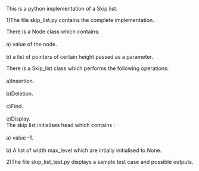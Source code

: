 This is a python implementation of a Skip list.

1)The file skip_list.py contains the complete implementation.  

There is a Node class which contains:  
     <br /> a) value of the node. <br />
    <br /> b) a list of pointers of certain height passed as a parameter. <br />

There is a Skip_list class which performs the following operations:  
     <br /> a)Insertion. <br />
     <br /> b)Deletion. <br />
     <br /> c)Find. <br />
     <br /> e)Display. <br />
The skip list initialises head which contains :  <br />
     <br /> a) value -1. <br />
     <br /> b) A list of width max_level which are intially initialised to None. <br />

2)The file skip_list_test.py displays a sample test case and possible outputs. <br />

